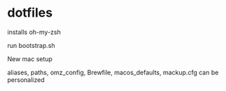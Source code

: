 # dotfiles

installs oh-my-zsh

run bootstrap.sh

New mac setup

aliases, paths, omz_config, Brewfile, macos_defaults, mackup.cfg can be personalized
